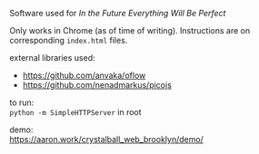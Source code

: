 Software used for *In the Future Everything Will Be Perfect*

Only works in Chrome (as of time of writing). Instructions are on corresponding `index.html` files.

external libraries used:
 - https://github.com/anvaka/oflow
 - https://github.com/nenadmarkus/picojs

to run:  
`python -m SimpleHTTPServer` in root

demo:  
https://aaron.work/crystalball_web_brooklyn/demo/
